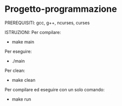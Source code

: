 # Progetto-programmazione

PREREQUISITI:
gcc, g++, ncurses, curses

ISTRUZIONI:
Per compilare:
- make main

Per eseguire:
- ./main

Per clean:
- make clean

Per compilare ed eseguire con un solo comando:
- make run
